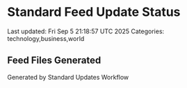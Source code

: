 # Standard Feed Update Status
Last updated: Fri Sep  5 21:18:57 UTC 2025
Categories: technology,business,world

## Feed Files Generated

Generated by Standard Updates Workflow
